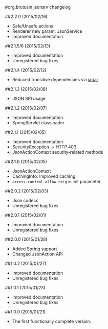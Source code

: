 #org.brutusin:jsonsrv changelog

##2.2.0 (2015/02/16)
* Safe/Unsafe actions
* Renderer new param: JsonService
* Improved documentation

##2.1.5/6 (2015/02/13)
* Improved documentation
* Unregistered bug fixes

##2.1.4 (2015/02/12)
* Reduced transitive dependencies via [jarjar](https://github.com/sonatype/jarjar-maven-plugin)

##2.1.3 (2015/02/08)
* JSON SPI usage

##2.1.2 (2015/02/07)
* Improved documentation
* SpringServlet classloader

##2.1.1 (2015/02/05)
* Improved documentation
* SecurityException -> HTTP 403
* JsonActionContext security-related methods

##2.1.0 (2015/02/05)
* JsonActionContext
* CachingInfo: Improved caching
* `access-control-allow-origin` init parameter

##2.0.2 (2015/02/03)
* Json codecs
* Unregistered bug fixes

##2.0.1 (2015/02/01)
* Improved documentation
* Unregistered bug fixes

##2.0.0 (2015/01/28)
* Added Spring support
* Changed JsonAction API

##1.0.2 (2015/01/27)
* Improved documentation
* Unregistered bug fixes

##1.0.1 (2015/01/23)
* Improved documentation
* Unregistered bug fixes

##1.0.0 (2015/01/21)
* The first functionally complete version.
